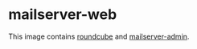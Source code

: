 # mailserver-web

This image contains
[roundcube](https://roundcube.net) and [mailserver-admin](https://github.com/jeboehm/mailserver-admin).
